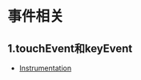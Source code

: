 # 事件相关
## 1.touchEvent和keyEvent
* [Instrumentation](https://github.com/AndBird/MyNote/tree/master/android/api/Instrumentation.md)
